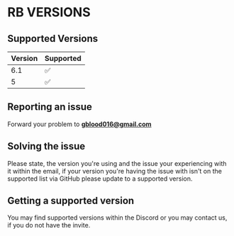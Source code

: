 # RB VERSIONS

## Supported Versions

| Version | Supported          |
| ------- | ------------------ |
| 6.1   | ✅                    |
| 5   | ✅                    |

## Reporting an issue
Forward your problem to __<gblood016@gmail.com>__

## Solving the issue

Please state, the version you're using and the issue your experiencing with it within the email,
if your version you're having the issue with isn't on the supported list via GitHub please update to a supported version.

## Getting a supported version

You may find supported versions within the Discord or you may contact us,
if you do not have the invite.
